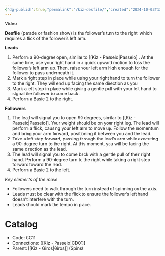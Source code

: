 ```yaml
---
{"dg-publish":true,"permalink":"/kiz-desfile/","created":"2024-10-03T13:46:16.902-04:00","updated":"2024-10-25T15:53:27.787-04:00"}
---
```



Video

**Desfile** (parade or fashion show) is the follower’s turn to the right, which requires a flick of the follower’s left arm.

**Leads**
1. Perform a 90-degree open, similar to [[Kiz - Passeio\|Passeio]]. At the same time, use your right hand in a quick upward motion to toss the follower’s left arm up. Then, raise your left arm high enough for the follower to pass underneath it.
2. Mark a right step in place while using your right hand to turn the follower to the right. They will end up facing the same direction as you.
3. Mark a left step in place while giving a gentle pull with your left hand to signal the follower to come back.
4. Perform a Basic 2 to the right.

**Followers**
1. The lead will signal you to open 90 degrees, similar to [[Kiz - Passeio\|Passeio]]. Your weight should be on your right leg. The lead will perform a flick, causing your left arm to move up. Follow the momentum and bring your arm forward, positioning it between you and the lead.
2. Take a left step forward, passing through the lead’s arm while executing a 90-degree turn to the right. At this moment, you will be facing the same direction as the lead.
3. The lead will signal you to come back with a gentle pull of their right hand. Perform a 90-degree turn to the right while taking a right step forward toward the lead.
4. Perform a Basic 2 to the left.

*Key elements of the move*
- Followers need to walk through the turn instead of spinning on the axis.
- Leads must be clear with the flick to ensure the follower’s left hand doesn’t interfere with the turn.
- Leads should mark the tempo in place.

# Catalog

- Code: GC11
- Connections: [[Kiz - Passeio\|CD01]]
- Parent: [[Kiz - Giros\|Giros]] (Spins)

